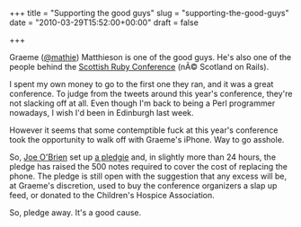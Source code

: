 +++
title = "Supporting the good guys"
slug = "supporting-the-good-guys"
date = "2010-03-29T15:52:00+00:00"
draft = false

+++

Graeme ([@mathie](http://twitter.com/mathie)) Matthieson is one of the good guys. He's also one of the people behind the [Scottish Ruby Conference](http://scottishrubyconference.com/) (nÃ© Scotland on Rails).

I spent my own money to go to the first one they ran, and it was a great conference. To judge from the tweets around this year's conference, they're not slacking off at all. Even though I'm back to being a Perl programmer nowadays, I wish I'd been in Edinburgh last week.

However it seems that some contemptible fuck at this year's conference took the opportunity to walk off with Graeme's iPhone. Way to go asshole.

So, [Joe O'Brien](http:objo.com/) set up [a pledgie](http://pledgie.com/campaigns/9721) and, in slightly more than 24 hours, the pledge has raised the 500 notes required to cover the cost of replacing the phone. The pledge is still open with the suggestion that any excess will be, at Graeme's discretion, used to buy the conference organizers a slap up feed, or donated to the Children's Hospice Association.

So, pledge away. It's a good cause.
